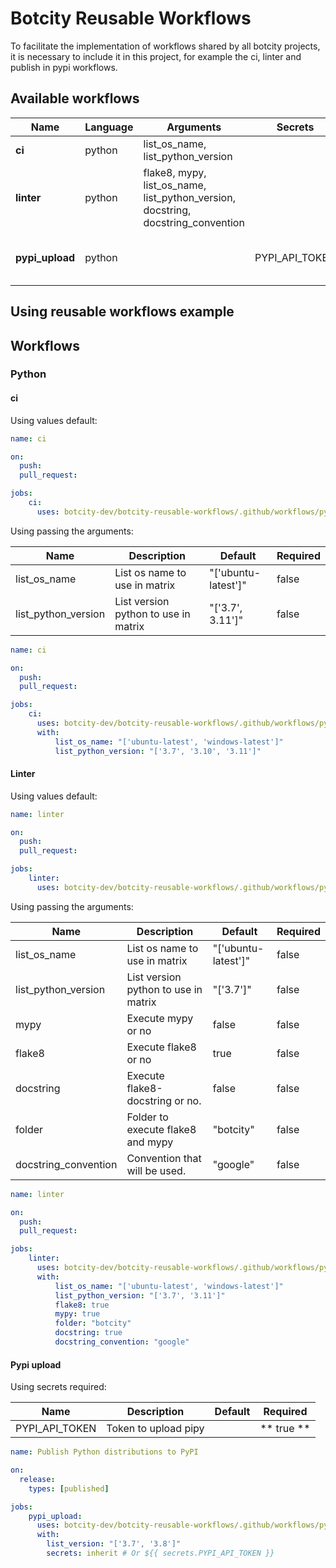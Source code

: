 
# Botcity Reusable Workflows


To facilitate the implementation of workflows shared by all botcity projects, it is necessary to include it in this project, for example the ci, linter and publish in pypi workflows.
## Available workflows

| Name            | Language | Arguments                                                                         | Secrets          | Description                            |
|-----------------|----------|-----------------------------------------------------------------------------------|------------------|----------------------------------------|
| **ci**          | python   | list_os_name, list_python_version                                                 |                  | Run tests in pytest                    |
| **linter**      | python   | flake8, mypy, list_os_name, list_python_version, docstring, docstring_convention  |                  | Run flake8, mypy and flake8-docstring. |
| **pypi_upload** | python   |                                                                                   | PYPI_API_TOKEN   | Build package and publish in pypi      |



## Using reusable workflows example

## Workflows
### Python
#### ci
Using values default:

```yml
name: ci

on:
  push:
  pull_request:

jobs:
    ci:
      uses: botcity-dev/botcity-reusable-workflows/.github/workflows/python_ci.yml@latest

```
Using passing the arguments:

| Name                | Description                          | Default             | Required |
|---------------------|--------------------------------------|---------------------|----------|
 | list_os_name        | List os name to use in matrix        | "['ubuntu-latest']" | false    | 
| list_python_version | List version python to use in matrix | "['3.7', 3.11']"    | false    |

```yml
name: ci

on:
  push:
  pull_request:

jobs:
    ci:
      uses: botcity-dev/botcity-reusable-workflows/.github/workflows/python_ci.yml@latest
      with: 
          list_os_name: "['ubuntu-latest', 'windows-latest']"
          list_python_version: "['3.7', '3.10', '3.11']"
```

#### Linter
Using values default:

```yml
name: linter

on:
  push:
  pull_request:

jobs:
    linter:
      uses: botcity-dev/botcity-reusable-workflows/.github/workflows/python_linter.yml@latest

```
Using passing the arguments:

| Name                 | Description                          | Default             | Required |
|----------------------|--------------------------------------|---------------------|----------|
 | list_os_name         | List os name to use in matrix        | "['ubuntu-latest']" | false    | 
| list_python_version  | List version python to use in matrix | "['3.7']"           | false    |
 | mypy                 | Execute mypy or no                   | false               | false    |
 | flake8               | Execute flake8 or no                 | true                | false    | 
 | docstring            | Execute flake8-docstring or no.      | false               | false    |
 | folder               | Folder to execute flake8 and mypy    | "botcity"           | false    |
 | docstring_convention | Convention that will be used.        | "google"            | false    | 



```yml
name: linter

on:
  push:
  pull_request:

jobs:
    linter:
      uses: botcity-dev/botcity-reusable-workflows/.github/workflows/python_linter.yml@latest
      with: 
          list_os_name: "['ubuntu-latest', 'windows-latest']"
          list_python_version: "['3.7', '3.11']"
          flake8: true 
          mypy: true
          folder: "botcity"
          docstring: true
          docstring_convention: "google"
```

#### Pypi upload

Using secrets required:

| Name                | Description          | Default | Required   |
|---------------------|----------------------|---------|------------|
 | PYPI_API_TOKEN      | Token to upload pipy |         | ** true ** | 

```yml
name: Publish Python distributions to PyPI

on:
  release:
    types: [published]

jobs:
    pypi_upload:
      uses: botcity-dev/botcity-reusable-workflows/.github/workflows/python_pypi_upload.yml@latest
      with:
        list_version: "['3.7', '3.8']"
        secrets: inherit # Or ${{ secrets.PYPI_API_TOKEN }}
```